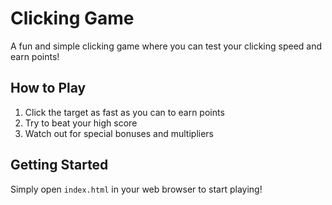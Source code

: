 # Clicking Game

A fun and simple clicking game where you can test your clicking speed and earn points!

## How to Play
1. Click the target as fast as you can to earn points
2. Try to beat your high score
3. Watch out for special bonuses and multipliers

## Getting Started
Simply open `index.html` in your web browser to start playing!
